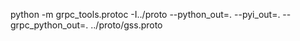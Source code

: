 python -m grpc_tools.protoc -I../proto --python_out=. --pyi_out=. --grpc_python_out=. ../proto/gss.proto